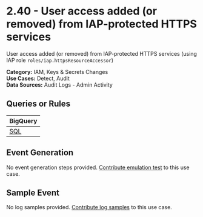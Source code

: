 # 2.40 - User access added (or removed) from IAP-protected HTTPS services
User access added (or removed) from IAP-protected HTTPS services (using IAP role `roles/iap.httpsResourceAccessor`)


**Category:** IAM, Keys & Secrets Changes
</br>
**Use Cases:** Detect, Audit
</br>
**Data Sources:** Audit Logs - Admin Activity
</br>

## Queries or Rules
BigQuery |
--- |
[SQL](../../sql/2_40_user_access_modified_in_IAP.sql) |

## Event Generation
No event generation steps provided. [Contribute emulation test](../../CONTRIBUTING.md) to this use case.

## Sample Event
No log samples provided. [Contribute log samples](../../CONTRIBUTING.md) to this use case.

